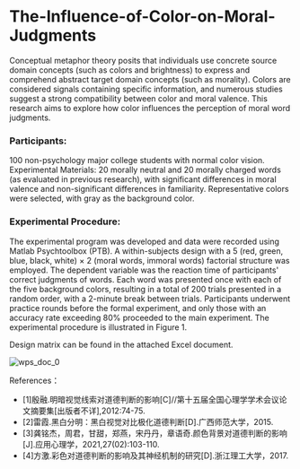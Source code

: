 # The-Influence-of-Color-on-Moral-Judgments
Conceptual metaphor theory posits that individuals use concrete source domain concepts (such as colors and brightness) to express and comprehend abstract target domain concepts (such as morality). Colors are considered signals containing specific information, and numerous studies suggest a strong compatibility between color and moral valence. This research aims to explore how color influences the perception of moral word judgments.

### Participants:
100 non-psychology major college students with normal color vision.
Experimental Materials: 20 morally neutral and 20 morally charged words (as evaluated in previous research), with significant differences in moral valence and non-significant differences in familiarity. Representative colors were selected, with gray as the background color.

### Experimental Procedure: 
The experimental program was developed and data were recorded using Matlab Psychtoolbox (PTB). A within-subjects design with a 5 (red, green, blue, black, white) × 2 (moral words, immoral words) factorial structure was employed. The dependent variable was the reaction time of participants' correct judgments of words. Each word was presented once with each of the five background colors, resulting in a total of 200 trials presented in a random order, with a 2-minute break between trials. Participants underwent practice rounds before the formal experiment, and only those with an accuracy rate exceeding 80% proceeded to the main experiment. The experimental procedure is illustrated in Figure 1.

Design matrix can be found in the attached Excel document.

![wps_doc_0](https://github.com/yifan0101/-The-Influence-of-Color-on-Moral-Judgments/assets/141273134/840df16e-a904-4702-8f5f-d13eeed45bed)

References：
- [1]殷融.明暗视觉线索对道德判断的影响[C]//第十五届全国心理学学术会议论文摘要集[出版者不详],2012:74-75.
- [2]雷霞.黑白分明：黑白视觉对比极化道德判断[D].广西师范大学，2015.
- [3]龚铭杰，周君，甘甜，郑燕，宋丹丹，章语奇.颜色背景对道德判断的影响[J].应用心理学，2021,27(02):103-110.
- [4]方激.彩色对道德判断的影响及其神经机制的研究[D].浙江理工大学，2017.
